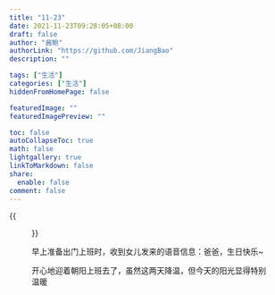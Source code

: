 ```yaml
---
title: "11-23"
date: 2021-11-23T09:28:05+08:00
draft: false
author: "酱鲍"
authorLink: "https://github.com/JiangBao"
description: ""

tags: ["生活"]
categories: ["生活"]
hiddenFromHomePage: false

featuredImage: ""
featuredImagePreview: ""

toc: false
autoCollapseToc: true
math: false
lightgallery: true
linkToMarkdown: false
share:
  enable: false
comment: false
---
```


<!--more-->
{{<figure src="https://jiangbao-1258001083.cos.ap-shanghai.myqcloud.com/wulinwaizhuan_birthday.jpeg">}}

早上准备出门上班时，收到女儿发来的语音信息：爸爸，生日快乐~

开心地迎着朝阳上班去了，虽然这两天降温，但今天的阳光显得特别温暖